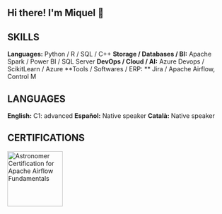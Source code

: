 ## Hi there! I'm Miquel 👋

## SKILLS

**Languages:** Python / R / SQL / C++
**Storage / Databases / BI:** Apache Spark / Power BI / SQL Server
**DevOps / Cloud / AI:** Azure Devops / ScikitLearn / Azure
**Tools / Softwares / ERP: ** Jira / Apache Airflow, Control M

## LANGUAGES

**English:** C1: advanced
**Español:** Native speaker
**Català:** Native speaker

## CERTIFICATIONS

<a href="https://www.credly.com/badges/badeb2ec-0172-406c-a5ef-cb57e0c0ca5b/public_url" rel="nofollow">
  <img src="https://images.credly.com/size/110x110/images/655a478d-ecde-4a92-afcd-3c7be176ccf3/image.png" alt="Astronomer Certification for Apache Airflow Fundamentals" height="125" style="max-width: 100%;">
</a>
